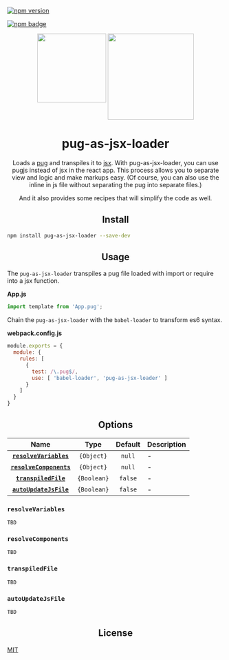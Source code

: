 [![npm version](https://badge.fury.io/js/pug-as-jsx-loader.svg)](https://badge.fury.io/js/pug-as-jsx-loader)

[![npm badge][npm-badge-png]][package-url]

<div align="center">
  <img width="160" height="160"
    src="https://bluewings.github.io/pug-as-jsx-loader/static/img/pug-as-jsx.png">
  <a href="https://github.com/webpack/webpack" style="vertical-align:top">
    <img width="200" height="200"
      src="https://webpack.js.org/assets/icon-square-big.svg">
  </a>
  <h1>pug-as-jsx-loader</h1>
  Loads a <a href="https://github.com/pugjs/pug">pug</a> and transpiles it to <a href="https://reactjs.org/docs/introducing-jsx.html">jsx</a>.
  With pug-as-jsx-loader, you can use pugjs instead of jsx in the react app.
This process allows you to separate view and logic and make markups easy.
(Of course, you can also use the inline in js file without separating the pug into separate files.)

And it also provides some recipes that will simplify the code as well.
</div>

<h2 align="center">Install</h2>

```bash
npm install pug-as-jsx-loader --save-dev
```

<h2 align="center">Usage</h2>

The ```pug-as-jsx-loader``` transpiles a pug file loaded with import or require into a jsx function. 

**App.js**
```js
import template from 'App.pug';
```

Chain the ```pug-as-jsx-loader``` with the ```babel-loader``` to transform es6 syntax.

**webpack.config.js**
```js
module.exports = {
  module: {
    rules: [
      {
        test: /\.pug$/,
        use: [ 'babel-loader', 'pug-as-jsx-loader' ]
      }
    ]
  }
}
```

<h2 align="center">Options</h2>

|Name|Type|Default|Description|
|:--:|:--:|:-----:|:----------|
|**[`resolveVariables`](#resolvevariables)**|`{Object}`|`null`| -|
|**[`resolveComponents`](#resolvecomponents)** |`{Object}`|`null`| -|
|**[`transpiledFile`](#transpiledfile)** |`{Boolean}`|`false`| -|
|**[`autoUpdateJsFile`](#autoiupdatejsfile)** |`{Boolean}`|`false`| -|

### `resolveVariables`

```
TBD
```

### `resolveComponents`

```
TBD
```

### `transpiledFile`

```
TBD
```

### `autoUpdateJsFile`

```
TBD
```

<h2 align="center">License</h2>

[MIT](http://www.opensource.org/licenses/mit-license.php)

[npm-badge-png]: https://nodei.co/npm/pug-as-jsx-loader.png
[package-url]: https://www.npmjs.com/package/pug-as-jsx-loader
